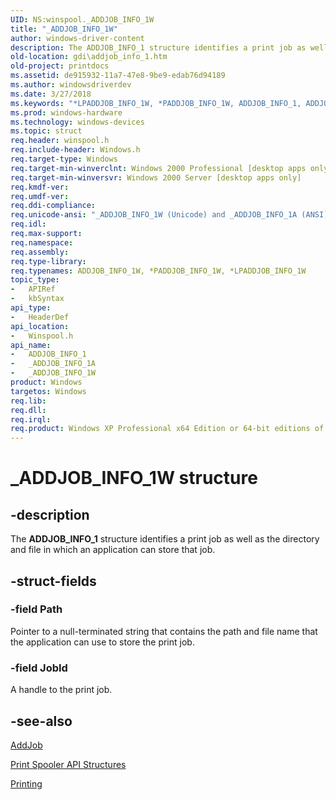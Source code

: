 ```yaml
---
UID: NS:winspool._ADDJOB_INFO_1W
title: "_ADDJOB_INFO_1W"
author: windows-driver-content
description: The ADDJOB_INFO_1 structure identifies a print job as well as the directory and file in which an application can store that job.
old-location: gdi\addjob_info_1.htm
old-project: printdocs
ms.assetid: de915932-11a7-47e8-9be9-edab76d94189
ms.author: windowsdriverdev
ms.date: 3/27/2018
ms.keywords: "*LPADDJOB_INFO_1W, *PADDJOB_INFO_1W, ADDJOB_INFO_1, ADDJOB_INFO_1 structure [Windows GDI], ADDJOB_INFO_1W, PADDJOB_INFO_1, PADDJOB_INFO_1 structure pointer [Windows GDI], _ADDJOB_INFO_1A, _ADDJOB_INFO_1W, _JOB_INFO_1A, _JOB_INFO_1W, _win32_ADDJOB_INFO_1_str, gdi.addjob_info_1, winspool/ADDJOB_INFO_1, winspool/PADDJOB_INFO_1, winspool/_ADDJOB_INFO_1A, winspool/_ADDJOB_INFO_1W"
ms.prod: windows-hardware
ms.technology: windows-devices
ms.topic: struct
req.header: winspool.h
req.include-header: Windows.h
req.target-type: Windows
req.target-min-winverclnt: Windows 2000 Professional [desktop apps only]
req.target-min-winversvr: Windows 2000 Server [desktop apps only]
req.kmdf-ver: 
req.umdf-ver: 
req.ddi-compliance: 
req.unicode-ansi: "_ADDJOB_INFO_1W (Unicode) and _ADDJOB_INFO_1A (ANSI)"
req.idl: 
req.max-support: 
req.namespace: 
req.assembly: 
req.type-library: 
req.typenames: ADDJOB_INFO_1W, *PADDJOB_INFO_1W, *LPADDJOB_INFO_1W
topic_type:
-	APIRef
-	kbSyntax
api_type:
-	HeaderDef
api_location:
-	Winspool.h
api_name:
-	ADDJOB_INFO_1
-	_ADDJOB_INFO_1A
-	_ADDJOB_INFO_1W
product: Windows
targetos: Windows
req.lib: 
req.dll: 
req.irql: 
req.product: Windows XP Professional x64 Edition or 64-bit editions of     Windows Server 2003
---
```


# _ADDJOB_INFO_1W structure


## -description



The <b>ADDJOB_INFO_1</b> structure identifies a print job as well as the directory and file in which an application can store that job.




## -struct-fields




### -field Path

Pointer to a null-terminated string that contains the path and file name that the application can use to store the print job.


### -field JobId

A handle to the print job.


## -see-also




<a href="https://msdn.microsoft.com/cfafa874-6022-4bf4-bf3d-096213eb0c98">AddJob</a>



<a href="https://msdn.microsoft.com/3cf3a16b-194a-404e-aba7-d094364c6f05">Print Spooler API Structures</a>



<a href="https://msdn.microsoft.com/library/windows/hardware/dn614611">Printing</a>
 

 

